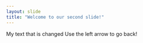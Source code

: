 ```yaml
---
layout: slide
title: "Welcome to our second slide!"
---
```

My text that is changed
Use the left arrow to go back!
